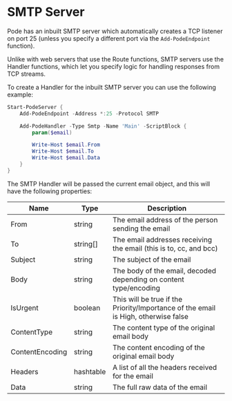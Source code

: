 # SMTP Server

Pode has an inbuilt SMTP server which automatically creates a TCP listener on port 25 (unless you specify a different port via the `Add-PodeEndpoint` function).

Unlike with web servers that use the Route functions, SMTP servers use the Handler functions, which let you specify logic for handling responses from TCP streams.

To create a Handler for the inbuilt SMTP server you can use the following example:

```powershell
Start-PodeServer {
    Add-PodeEndpoint -Address *:25 -Protocol SMTP

    Add-PodeHandler -Type Smtp -Name 'Main' -ScriptBlock {
        param($email)

        Write-Host $email.From
        Write-Host $email.To
        Write-Host $email.Data
    }
}
```

The SMTP Handler will be passed the current email object, and this will have the following properties:

| Name | Type | Description |
| ---- | ---- | ----------- |
| From | string | The email address of the person sending the email |
| To | string[] | The email addresses receiving the email (this is to, cc, and bcc) |
| Subject | string | The subject of the email |
| Body | string | The body of the email, decoded depending on content type/encoding |
| IsUrgent | boolean | This will be true if the Priority/Importance of the email is High, otherwise false |
| ContentType | string | The content type of the original email body |
| ContentEncoding | string | The content encoding of the original email body |
| Headers | hashtable | A list of all the headers received for the email |
| Data | string | The full raw data of the email |
